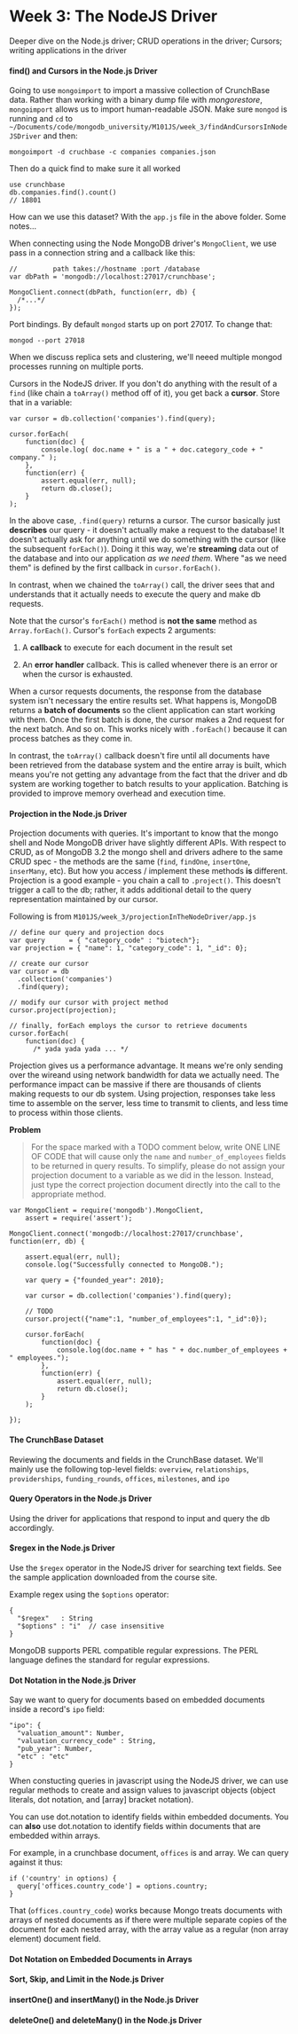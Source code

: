 # Week 3: The NodeJS Driver

Deeper dive on the Node.js driver; CRUD operations in the driver; Cursors; writing applications in the driver

#### find() and Cursors in the Node.js Driver

Going to use `mongoimport` to import a massive collection of CrunchBase data. Rather than working with a binary dump file with _mongorestore_, `mongoimport` allows us to import human-readable JSON. Make sure `mongod` is running and `cd` to `~/Documents/code/mongodb_university/M101JS/week_3/findAndCursorsInNodeJSDriver` and then:

```
mongoimport -d cruchbase -c companies companies.json
```

Then do a quick find to make sure it all worked

```
use crunchbase
db.companies.find().count()
// 18801
```

How can we use this dataset? With the `app.js` file in the above folder. Some notes...

When connecting using the Node MongoDB driver's `MongoClient`, we use pass in a connection string and a callback like this:

```
//         path takes://hostname :port /database
var dbPath = 'mongodb://localhost:27017/crunchbase';

MongoClient.connect(dbPath, function(err, db) {
  /*...*/
});
```

Port bindings. By default `mongod` starts up on port 27017. To change that:

```
mongod --port 27018
```

When we discuss replica sets and clustering, we'll neeed multiple mongod processes running on multiple ports.

Cursors in the NodeJS driver. If you don't do anything with the result of a `find` (like chain a `toArray()` method off of it), you get back a **cursor**. Store that in a variable:

```
var cursor = db.collection('companies').find(query);

cursor.forEach(
    function(doc) {
        console.log( doc.name + " is a " + doc.category_code + " company." );
    },
    function(err) {
        assert.equal(err, null);
        return db.close();
    }
);
```

In the above case, `.find(query)` returns a cursor. The cursor basically just **describes** our query - it doesn't actually make a request to the database! It doesn't actually ask for anything until we do something with the cursor (like the subsequent `forEach()`). Doing it this way, we're **streaming** data out of the database and into our application _as we need them_. Where "as we need them" is defined by the first callback in `cursor.forEach()`.

In contrast, when we chained the `toArray()` call, the driver sees that and understands that it actually needs to execute the query and make db requests.

Note that the cursor's `forEach()` method is **not the same** method as `Array.forEach()`. Cursor's `forEach` expects 2 arguments:

1.  A **callback** to execute for each document in the result set

2.  An **error handler** callback. This is called whenever there is an error or when the cursor is exhausted.

When a cursor requests documents, the response from the database system isn't necessary the entire results set. What happens is, MongoDB returns a **batch of documents** so the client application can start working with them. Once the first batch is done, the cursor makes a 2nd request for the next batch. And so on. This works nicely with `.forEach()` because it can process batches as they come in.

In contrast, the `toArray()` callback doesn't fire until all documents have been retrieved from the database system and the entire array is built, which means you're not getting any advantage from the fact that the driver and db system are working together to batch results to your application. Batching is provided to improve memory overhead and execution time.

#### Projection in the Node.js Driver

Projection documents with queries. It's important to know that the mongo shell and Node MongoDB driver have slightly different APIs. With respect to CRUD, as of MongoDB 3.2 the mongo shell and drivers adhere to the same CRUD spec - the methods are the same (`find`, `findOne`, `insertOne`, `inserMany`, etc). But how you access / implement these methods **is** different. Projection is a good example - you chain a call to `.project()`. This doesn't trigger a call to the db; rather, it adds additional detail to the query representation maintained by our cursor.

Following is from `M101JS/week_3/projectionInTheNodeDriver/app.js`

```
// define our query and projection docs
var query      = { "category_code" : "biotech"};
var projection = { "name": 1, "category_code": 1, "_id": 0};

// create our cursor
var cursor = db
  .collection('companies')
  .find(query);

// modify our cursor with project method
cursor.project(projection);

// finally, forEach employs the cursor to retrieve documents
cursor.forEach(
    function(doc) {
      /* yada yada yada ... */
```

Projection gives us a performance advantage. It means we're only sending over the wireand using network bandwidth for data we actually need. The performance impact can be massive if there are thousands of clients making requests to our db system. Using projection, responses take less time to assemble on the server, less time to transmit to clients, and less time to process within those clients.

**Problem**

>For the space marked with a TODO comment below, write ONE LINE OF CODE that will cause only the `name` and `number_of_employees` fields to be returned in query results. To simplify, please do not assign your projection document to a variable as we did in the lesson. Instead, just type the correct projection document directly into the call to the appropriate method.

```
var MongoClient = require('mongodb').MongoClient,
    assert = require('assert');

MongoClient.connect('mongodb://localhost:27017/crunchbase', function(err, db) {

    assert.equal(err, null);
    console.log("Successfully connected to MongoDB.");

    var query = {"founded_year": 2010};

    var cursor = db.collection('companies').find(query);

    // TODO
    cursor.project({"name":1, "number_of_employees":1, "_id":0});

    cursor.forEach(
        function(doc) {
            console.log(doc.name + " has " + doc.number_of_employees + " employees.");
        },
        function(err) {
            assert.equal(err, null);
            return db.close();
        }
    );

});
```

#### The CrunchBase Dataset

Reviewing the documents and fields in the CrunchBase dataset. We'll mainly use the following top-level fields: `overview`, `relationships`, `providerships`, `funding_rounds`, `offices`, `milestones`, and `ipo`


#### Query Operators in the Node.js Driver

Using the driver for applications that respond to input and query the db accordingly.



#### $regex in the Node.js Driver

Use the `$regex` operator in the NodeJS driver for searching text fields. See the sample application downloaded from the course site.

Example regex using the `$options` operator:

```
{
  "$regex"   : String
  "$options" : "i"  // case insensitive
}
```

MongoDB supports PERL compatible regular expressions. The PERL language defines the standard for regular expressions.

#### Dot Notation in the Node.js Driver

Say we want to query for documents based on embedded documents inside a record's `ipo` field:

```
"ipo": {
  "valuation_amount": Number,
  "valuation_currency_code" : String,
  "pub_year": Number,
  "etc" : "etc"
}
```

When constucting queries in javascript using the NodeJS driver, we can use regular methods to create and assign values to javascript objects (object literals, dot notation, and [array] bracket notation).

You can use dot.notation to identify fields within embedded documents. You can **also** use dot.notation to identify fields within documents that are embedded within arrays.

For example, in a crunchbase document, `offices` is and array. We can query against it thus:

```
if ('country' in options) {
  query['offices.country_code'] = options.country;
}
```

That (`offices.country_code`) works because Mongo treats documents with arrays of nested documents as if there were multiple separate copies of the document for each nested array, with the array value as a regular (non array element) document field.

#### Dot Notation on Embedded Documents in Arrays



#### Sort, Skip, and Limit in the Node.js Driver


#### insertOne() and insertMany() in the Node.js Driver



#### deleteOne() and deleteMany() in the Node.js Driver
